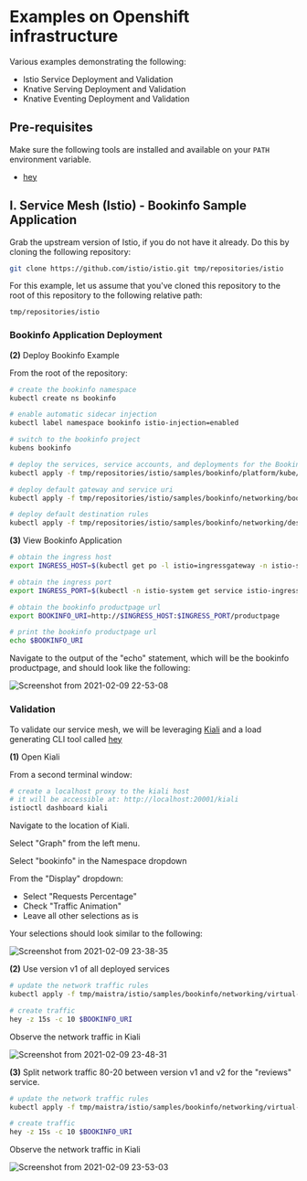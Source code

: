 # Examples on Openshift infrastructure

Various examples demonstrating the following: 

- Istio Service Deployment and Validation
- Knative Serving Deployment and Validation
- Knative Eventing Deployment and Validation

## Pre-requisites

Make sure the following tools are installed and available on your `PATH` environment variable. 

- [hey](https://github.com/rakyll/hey)

## I. Service Mesh (Istio) - Bookinfo Sample Application

Grab the upstream version of Istio, if you do not have it already. Do this by cloning the following repository:

```bash
git clone https://github.com/istio/istio.git tmp/repositories/istio
```

For this example, let us assume that you've cloned this repository to the root of this repository to the following relative path: 

`tmp/repositories/istio`

### Bookinfo Application Deployment

**(2)** Deploy Bookinfo Example

From the root of the repository: 

```bash
# create the bookinfo namespace
kubectl create ns bookinfo

# enable automatic sidecar injection
kubectl label namespace bookinfo istio-injection=enabled

# switch to the bookinfo project
kubens bookinfo

# deploy the services, service accounts, and deployments for the Bookinfo sample.
kubectl apply -f tmp/repositories/istio/samples/bookinfo/platform/kube/bookinfo.yaml

# deploy default gateway and service uri
kubectl apply -f tmp/repositories/istio/samples/bookinfo/networking/bookinfo-gateway.yaml

# deploy default destination rules
kubectl apply -f tmp/repositories/istio/samples/bookinfo/networking/destination-rule-all.yaml
```

**(3)** View Bookinfo Application

```bash
# obtain the ingress host
export INGRESS_HOST=$(kubectl get po -l istio=ingressgateway -n istio-system -o jsonpath='{.items[0].status.hostIP}')

# obtain the ingress port
export INGRESS_PORT=$(kubectl -n istio-system get service istio-ingressgateway -o jsonpath='{.spec.ports[?(@.name=="http2")].nodePort}')

# obtain the bookinfo productpage url
export BOOKINFO_URI=http://$INGRESS_HOST:$INGRESS_PORT/productpage

# print the bookinfo productpage url
echo $BOOKINFO_URI
```

Navigate to the output of the "echo" statement, which will be the bookinfo productpage, and should look like the following: 

![Screenshot from 2021-02-09 22-53-08](https://user-images.githubusercontent.com/61749/107466459-ab7f2600-6b29-11eb-9c3a-ecbc53945d48.png)

### Validation

To validate our service mesh, we will be leveraging [Kiali](https://kiali.io/) and a load generating CLI tool called [hey](https://github.com/rakyll/hey)

**(1)** Open Kiali

From a second terminal window: 

```bash
# create a localhost proxy to the kiali host
# it will be accessible at: http://localhost:20001/kiali
istioctl dashboard kiali
```

Navigate to the location of Kiali. 

Select "Graph" from the left menu. 

Select "bookinfo" in the Namespace dropdown

From the "Display" dropdown: 
- Select "Requests Percentage"
- Check "Traffic Animation"
- Leave all other selections as is

Your selections should look similar to the following: 

![Screenshot from 2021-02-09 23-38-35](https://user-images.githubusercontent.com/61749/107469778-ff8d0900-6b2f-11eb-829a-bff81cc29079.png)

**(2)** Use version v1 of all deployed services

```bash
# update the network traffic rules
kubectl apply -f tmp/maistra/istio/samples/bookinfo/networking/virtual-service-all-v1.yaml

# create traffic
hey -z 15s -c 10 $BOOKINFO_URI
```

Observe the network traffic in Kiali

![Screenshot from 2021-02-09 23-48-31](https://user-images.githubusercontent.com/61749/107470655-5c3cf380-6b31-11eb-8269-5a2841071d26.png)

**(3)** Split network traffic 80-20 between version v1 and v2 for the "reviews" service. 

```bash
# update the network traffic rules
kubectl apply -f tmp/maistra/istio/samples/bookinfo/networking/virtual-service-reviews-80-20.yaml

# create traffic
hey -z 15s -c 10 $BOOKINFO_URI
```

Observe the network traffic in Kiali

![Screenshot from 2021-02-09 23-53-03](https://user-images.githubusercontent.com/61749/107471003-fa30be00-6b31-11eb-9f8c-331ac0c382ab.png)